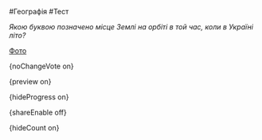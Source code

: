 #Географія #Тест

*Якою буквою позначено місце Землі на орбіті в той час, коли в Україні літо?*

[Фото](https://zno.osvita.ua//doc/images/znotest/107/10723/2.jpg)

{noChangeVote on}

{preview on}

{hideProgress on}

{shareEnable off}

{hideCount on}


